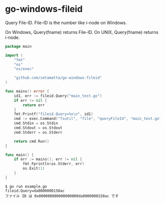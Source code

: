 go-windows-fileid
=================

Query File-ID. File-ID is the number like i-node on Windows.

On Windows, Query(fname) returns File-ID.
On UNIX, Query(fname) returns i-node.

```go
package main

import (
	"fmt"
	"os"
	"os/exec"

	"github.com/zetamatta/go-windows-fileid"
)

func mains() error {
	id1, err := fileid.Query("main_test.go")
	if err != nil {
		return err
	}
	fmt.Printf("fileid.Query=%x\n", id1)
	cmd := exec.Command("fsutil", "file", "queryFileId", "main_test.go")
	cmd.Stdin = os.Stdin
	cmd.Stdout = os.Stdout
	cmd.Stderr = os.Stderr

	return cmd.Run()
}

func main() {
	if err := mains(); err != nil {
		fmt.Fprintln(os.Stderr, err)
		os.Exit(1)
	}
}
```

```
$ go run example.go
fileid.Query=da0000000158ac
ファイル ID は 0x000000000000000000da0000000158ac です
```
